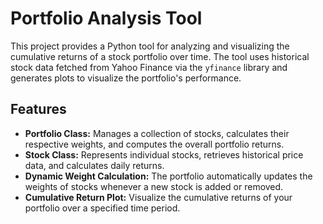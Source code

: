 # Portfolio Analysis Tool

This project provides a Python tool for analyzing and visualizing the cumulative returns of a stock portfolio over time. The tool uses historical stock data fetched from Yahoo Finance via the `yfinance` library and generates plots to visualize the portfolio's performance.

## Features

- **Portfolio Class:** Manages a collection of stocks, calculates their respective weights, and computes the overall portfolio returns.
- **Stock Class:** Represents individual stocks, retrieves historical price data, and calculates daily returns.
- **Dynamic Weight Calculation:** The portfolio automatically updates the weights of stocks whenever a new stock is added or removed.
- **Cumulative Return Plot:** Visualize the cumulative returns of your portfolio over a specified time period.
